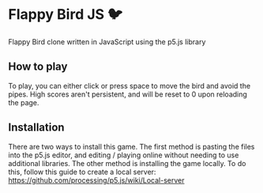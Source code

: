 # Flappy Bird JS 🐦
Flappy Bird clone written in JavaScript using the p5.js library

## How to play
To play, you can either click or press space to move the bird and avoid the pipes.  High scores aren't persistent, and will be reset to 0 upon reloading the page.

## Installation
There are two ways to install this game. The first method is pasting the files into the p5.js editor, and editing / playing online without needing to use additional libraries. The other method is installing the game locally. To do this, follow this guide to create a local server:
https://github.com/processing/p5.js/wiki/Local-server
